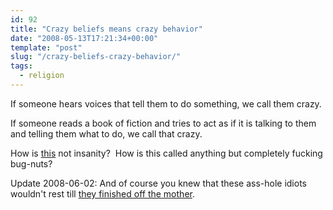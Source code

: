 ```yaml
---
id: 92
title: "Crazy beliefs means crazy behavior"
date: "2008-05-13T17:21:34+00:00"
template: "post"
slug: "/crazy-beliefs-crazy-behavior/"
tags:
  - religion
---
```


If someone hears voices that tell them to do something, we call them crazy.

If someone reads a book of fiction and tries to act as if it is talking to them
and telling them what to do, we call that crazy.

How is [this](http://richarddawkins.net/article,2560,n,n) not insanity?  How is
this called anything but completely fucking bug-nuts?

Update 2008-06-02: And of course you knew that these ass-hole idiots wouldn't
rest till
[they finished off the mother](http://www.unscrewingtheinscrutable.com/node/1914 'Death of a woman.').
